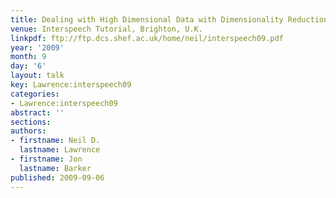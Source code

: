 ```yaml
---
title: Dealing with High Dimensional Data with Dimensionality Reduction
venue: Interspeech Tutorial, Brighton, U.K.
linkpdf: ftp://ftp.dcs.shef.ac.uk/home/neil/interspeech09.pdf
year: '2009'
month: 9
day: '6'
layout: talk
key: Lawrence:interspeech09
categories:
- Lawrence:interspeech09
abstract: ''
sections: 
authors:
- firstname: Neil D.
  lastname: Lawrence
- firstname: Jon
  lastname: Barker
published: 2009-09-06
---
```

